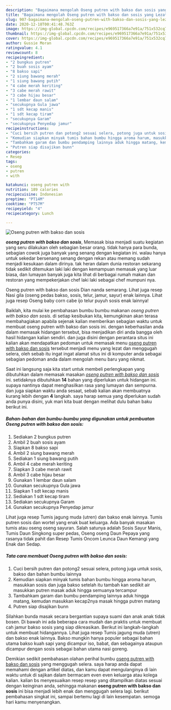 ```yaml
---
description: "Bagaimana mengolah Oseng putren with bakso dan sosis yang Lezat Sekali"
title: "Bagaimana mengolah Oseng putren with bakso dan sosis yang Lezat Sekali"
slug: 907-bagaimana-mengolah-oseng-putren-with-bakso-dan-sosis-yang-lezat-sekali
date: 2020-12-18T00:41:48.763Z
image: https://img-global.cpcdn.com/recipes/e969517366a7e91a/751x532cq70/oseng-putren-with-bakso-dan-sosis-foto-resep-utama.jpg
thumbnail: https://img-global.cpcdn.com/recipes/e969517366a7e91a/751x532cq70/oseng-putren-with-bakso-dan-sosis-foto-resep-utama.jpg
cover: https://img-global.cpcdn.com/recipes/e969517366a7e91a/751x532cq70/oseng-putren-with-bakso-dan-sosis-foto-resep-utama.jpg
author: Gussie Moran
ratingvalue: 4.1
reviewcount: 8
recipeingredient:
- "2 bungkus putren"
- "2 buah sosis ayam"
- "8 bakso sapi"
- "2 siung bawang merah"
- "1 siung bawang putih"
- "4 cabe merah keriting"
- "3 cabe merah rawit"
- "3 cabe hijau besar"
- "1 lembar daun salam"
- "secukupnya Gula jawa"
- "1 sdt kecap manis"
- "1 sdt kecap tiram"
- "secukupnya Garam"
- "secukupnya Penyedap jamur"
recipeinstructions:
- "Cuci bersih putren dan potong2 sesuai selera, potong juga untuk sosis, bakso dan bahan bumbu lainnya"
- "Kemudian siapkan minyak tumis bahan bumbu hingga aroma harum, masukkan sosis dan juga bakso setelah itu tambah kan sedikit air masukkan putren masak aduk hingga semuanya tercampur"
- "Tambahkam garam dan bumbu pendamping lainnya aduk hingga matang, kemudan masukkan kecap2nya masak hingga putren matang"
- "Putren siap disajikan bunn"
categories:
- Resep
tags:
- oseng
- putren
- with

katakunci: oseng putren with 
nutrition: 189 calories
recipecuisine: Indonesian
preptime: "PT14M"
cooktime: "PT57M"
recipeyield: "4"
recipecategory: Lunch

---
```



![Oseng putren with bakso dan sosis](https://img-global.cpcdn.com/recipes/e969517366a7e91a/751x532cq70/oseng-putren-with-bakso-dan-sosis-foto-resep-utama.jpg)

<b><i>oseng putren with bakso dan sosis</i></b>, Memasak bisa menjadi suatu kegiatan yang seru dilakukan oleh sebagian besar orang. tidak hanya para bunda, sebagian cowok juga banyak yang senang dengan kegiatan ini. walau hanya untuk sekedar bersenang senang dengan rekan atau memang sudah menjadi kesukaan dalam dirinya. tak heran dalam dunia restoran sekarang tidak sedikit ditemukan laki laki dengan kemampuan memasak yang luar biasa, dan lumayan banyak juga kita lihat di berbagai rumah makan dan restoran yang mempekerjakan chef laki laki sebagai chef mumpuni nya.

Oseng putren with bakso dan sosis Dian nanda semarang. Lihat juga resep Nasi gila (oseng pedas bakso, sosis, telur, jamur, sayur) enak lainnya. Lihat juga resep Oseng baby corn cabe ijo telur puyuh sosis enak lainnya!

Baiklah, kita mulai ke pembahasan bumbu bumbu makanan <i>oseng putren with bakso dan sosis</i>. di setiap kesibukan kita, kemungkinan akan terasa membahagiakan apabila sejenak kalian memberikan sebagian waktu untuk membuat oseng putren with bakso dan sosis ini. dengan keberhasilan anda dalam memasak hidangan tersebut, bisa menjadikan diri anda bangga oleh hasil hidangan kalian sendiri. dan juga disini dengan perantara situs ini kalian akan mendapatkan pedoman untuk memasak menu <u>oseng putren with bakso dan sosis</u> tersebut menjadi menu yang lezat dan menggugah selera, oleh sebab itu ingat ingat alamat situs ini di komputer anda sebagai sebagian pedoman anda dalam mengolah menu baru yang nikmat.


Saat ini langsung saja kita start untuk membeli perlengkapan yang dibutuhkan dalam memasak masakan <u><i>oseng putren with bakso dan sosis</i></u> ini. setidaknya dibutuhkan <b>14</b> bahan yang diperlukan untuk hidangan ini. supaya nantinya dapat menghasilkan rasa yang lumayan dan sempurna. dan juga siapkan waktu anda sesaat, sebab kalian akan membuatnya kurang lebih dengan <b>4</b> langkah. saya harap semua yang diperlukan sudah anda punya disini, yuk mari kita buat dengan melihat dulu bahan baku berikut ini.

<!--inarticleads1-->

##### Bahan-bahan dan bumbu-bumbu yang digunakan untuk pembuatan Oseng putren with bakso dan sosis:

1. Sediakan 2 bungkus putren
1. Ambil 2 buah sosis ayam
1. Siapkan 8 bakso sapi
1. Ambil 2 siung bawang merah
1. Sediakan 1 siung bawang putih
1. Ambil 4 cabe merah keriting
1. Siapkan 3 cabe merah rawit
1. Ambil 3 cabe hijau besar
1. Gunakan 1 lembar daun salam
1. Gunakan secukupnya Gula jawa
1. Siapkan 1 sdt kecap manis
1. Sediakan 1 sdt kecap tiram
1. Sediakan secukupnya Garam
1. Gunakan secukupnya Penyedap jamur


Lihat juga resep Tumis jagung muda (utren) dan bakso enak lainnya. Tumis putren sosis dan wortel yang enak buat keluarga. Ada banyak masakan tumis atau oseng oseng sayuran. Salah satunya adalah Sosis Sayur Manis, Tumis Daun Singkong super pedas, Oseng oseng Daun Pepaya yang rasanya tidak pahit dan Resep Tumis Oncom Leunca Daun Kemangi yang Enak dan Sedap. 

<!--inarticleads2-->

##### Tata cara membuat Oseng putren with bakso dan sosis:

1. Cuci bersih putren dan potong2 sesuai selera, potong juga untuk sosis, bakso dan bahan bumbu lainnya
1. Kemudian siapkan minyak tumis bahan bumbu hingga aroma harum, masukkan sosis dan juga bakso setelah itu tambah kan sedikit air masukkan putren masak aduk hingga semuanya tercampur
1. Tambahkam garam dan bumbu pendamping lainnya aduk hingga matang, kemudan masukkan kecap2nya masak hingga putren matang
1. Putren siap disajikan bunn


Silahkan bunda masak secara bergantian supaya suami dan anak anak tidak bosen. Di bawah ini ada beberapa cara mudah dan praktis untuk membuat cah jamur bakso sosis yang siap dikreasikan. Berikut ini langkah-langkah untuk membuat hidangannya. Lihat juga resep Tumis jagung muda (utren) dan bakso enak lainnya. Bakso mungkin hanya populer sebagai bahan utama bakso kuah sapi yang dicampur iso, babat, dan sebagainya ataupun dicampur dengan sosis sebagai bahan utama nasi goreng. 

Demikian sedikit pembahasan olahan perihal bumbu <u>oseng putren with bakso dan sosis</u> yang menggugah selera. saya harap anda dapat memahami dengan artikel diatas, dan kamu dapat mengulanginya di lain waktu untuk di sajikan dalam bermacam even even keluarga atau kolega kalian. kalian bs menyesuaikan resep resep yang ditampilkan diatas sesuai dengan keinginan anda, sehingga makanan <b>oseng putren with bakso dan sosis</b> ini bisa menjadi lebih enak dan menggugah selera lagi. berikut pembahasan singkat ini, sampai bertemu lagi di lain kesempatan. semoga hari kamu menyenangkan.
